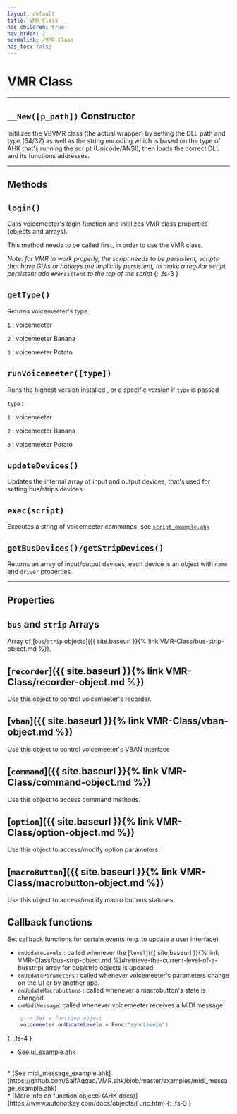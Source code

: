 ```yaml
---
layout: default
title: VMR Class
has_children: true
nav_order: 2
permalink: /VMR-Class 
has_toc: false
---
```


# VMR Class

---

## `__New([p_path])` Constructor
Initilizes the VBVMR class (the actual wrapper) by setting the DLL path and type (64/32) as well as the string encoding which is based on the type of AHK that's running the script (Unicode/ANSI), then loads the correct DLL and its functions addresses.


---

## Methods

## `login()`
Calls voicemeeter's login function and initilizes VMR class properties (objects and arrays).

This method needs to be called first, in order to use the VMR class.

*Note: for VMR to work properly, the script needs to be persistent, scripts that have GUIs or hotkeys are implicitly persistent, to make a regular script persistent add `#Persistent` to the top of the script*
{: .fs-3 }
## `getType()`
Returns voicemeeter's type.

`1` : voicemeeter

`2` : voicemeeter Banana

`3` : voicemeeter Potato
## `runVoicemeeter([type])`
Runs the highest version installed , or a specific version if `type` is passed

`type` : 

`1` : voicemeeter

`2` : voicemeeter Banana

`3` : voicemeeter Potato
## `updateDevices()`
Updates the internal array of input and output devices, that's used for setting bus/strips devices
## `exec(script)`
Executes a string of voicemeeter commands, see [`script_example.ahk`](https://github.com/SaifAqqad/VMR.ahk/blob/master/examples/script_example.ahk)

## `getBusDevices()/getStripDevices()`
Returns an array of input/output devices, each device is an object with `name` and `driver` properties

---

## Properties

## `bus` and `strip` Arrays
Array of [`bus`/`strip` objects]({{ site.baseurl }}{% link VMR-Class/bus-strip-object.md %}).

## [`recorder`]({{ site.baseurl }}{% link VMR-Class/recorder-object.md %})
Use this object to control voicemeeter's recorder.

## [`vban`]({{ site.baseurl }}{% link VMR-Class/vban-object.md %})
Use this object to control voicemeeter's VBAN interface

## [`command`]({{ site.baseurl }}{% link VMR-Class/command-object.md %})
Use this object to access command methods.

## [`option`]({{ site.baseurl }}{% link VMR-Class/option-object.md %})
Use this object to access/modify option parameters.

## [`macroButton`]({{ site.baseurl }}{% link VMR-Class/macrobutton-object.md %})
Use this object to access/modify macro buttons statuses.

## Callback functions
Set callback functions for certain events (e.g. to update a user interface)

* `onUpdateLevels` : called whenever the [`level`]({{ site.baseurl }}{% link VMR-Class/bus-strip-object.md %}#retrieve-the-current-level-of-a-busstrip) array for bus/strip objects is updated.
* `onUpdateParameters` : called whenever voicemeeter's parameters change on the UI or by another app.
* `onUpdateMacrobuttons` : called whenever a macrobutton's state is changed.
* `onMidiMessage`: called whenever voicemeeter receives a MIDI message
    
```lua
    ;--> Set a function object
    voicemeeter.onUpdateLevels:= Func("syncLevels")
```

{: .fs-4 }
* [See ui_example.ahk](https://github.com/SaifAqqad/VMR.ahk/blob/master/examples/ui_example.ahk)
<br>
* [See midi_message_example.ahk](https://github.com/SaifAqqad/VMR.ahk/blob/master/examples/midi_message_example.ahk)
<br>
* [More info on function objects (AHK docs)](https://www.autohotkey.com/docs/objects/Func.htm)
{: .fs-3 }

